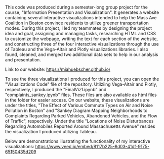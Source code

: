 This code was produced during a semester-long group project for the course, "Information Presentation and Visualization". It generates a website containing several
interactive visualizations intended to help the Mass Ave Coalition in Boston convince residents to utilize greener transportation modes. During this project, I led my 
teammates by designing the project idea and goal, assigning and managing tasks, researching HTML and CSS to customize the webpage, writing the text for each section
of the website, and constructing three of the four interactive visualizations through the use of Tableau and the Vega-Altair and Plotly visualizations libraries. I also found, cleaned, and merged two additional data sets to help in our analysis and presentation. 

Link to our website: https://miahuebscher.github.io/ 

To see the three visualizations I produced for this project, you can open the "Visualizations Code" file of the repository. Utilziing Vega-Altair and Plotly, respectively, I produced the "FinalViz1.ipynb" and "complaints_sankey.ipynb" files. These files are also available as html files in the folder for easier access. 
On our website, these visualizations are under the titles, "The Effect of Various Commute Types on Air and Noise Pollution in Boston" and "Sankey Diagram Mapping Neighborhoods to Complaints Regarding Parked Vehicles, Abandoned Vehicles, and the Flow of Traffic", respectively. Under the title "Locations of Noise Disturbances Regarding Automobiles Reported Around Massachusetts Avenue" resides the visualization I produced utilizing Tableau.

Below are demonstrations illustrating the functionality of my interactive visualizations: https://www.veed.io/embed/8117b225-8d03-41df-9175-65150435d209
